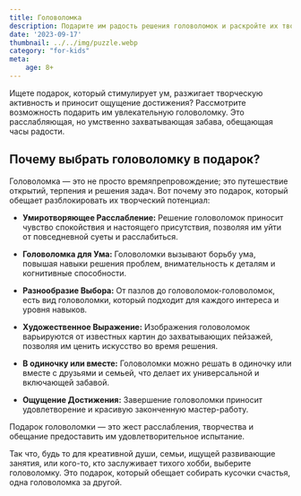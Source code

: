 ```yaml
---
title: Головоломка
description: Подарите им радость решения головоломок и раскройте их творческий потенциал.
date: '2023-09-17'
thumbnail: ../../img/puzzle.webp
category: "for-kids"
meta:
    age: 8+
---
```

Ищете подарок, который стимулирует ум, разжигает творческую активность и приносит ощущение достижения? Рассмотрите возможность подарить им увлекательную головоломку. Это расслабляющая, но умственно захватывающая забава, обещающая часы радости.

## Почему выбрать головоломку в подарок?

Головоломка — это не просто времяпрепровождение; это путешествие открытий, терпения и решения задач. Вот почему это подарок, который обещает разблокировать их творческий потенциал:

- **Умиротворяющее Расслабление:** Решение головоломок приносит чувство спокойствия и настоящего присутствия, позволяя им уйти от повседневной суеты и расслабиться.

- **Головоломка для Ума:** Головоломки вызывают борьбу ума, повышая навыки решения проблем, внимательность к деталям и когнитивные способности.

- **Разнообразие Выбора:** От пазлов до головоломок-головоломок, есть вид головоломки, который подходит для каждого интереса и уровня навыков.

- **Художественное Выражение:** Изображения головоломок варьируются от известных картин до захватывающих пейзажей, позволяя им ценить искусство во время решения.

- **В одиночку или вместе:** Головоломки можно решать в одиночку или вместе с друзьями и семьей, что делает их универсальной и включающей забавой.

- **Ощущение Достижения:** Завершение головоломки приносит удовлетворение и красивую законченную мастер-работу.

Подарок головоломки — это жест расслабления, творчества и обещание предоставить им удовлетворительное испытание.

Так что, будь то для креативной души, семьи, ищущей развивающие занятия, или кого-то, кто заслуживает тихого хобби, выберите головоломку. Это подарок, который обещает собирать кусочки счастья, одна головоломка за другой.
